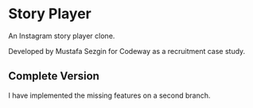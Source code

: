 # Story Player

An Instagram story player clone.

Developed by Mustafa Sezgin for Codeway as a recruitment case study.

## Complete Version

I have implemented the missing features on a second branch.
